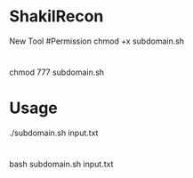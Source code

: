 # ShakilRecon
New Tool
#Permission
chmod +x subdomain.sh
#
chmod 777 subdomain.sh
# Usage
./subdomain.sh input.txt
#
bash subdomain.sh input.txt
